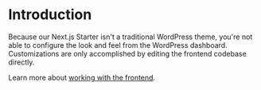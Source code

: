 # Introduction

Because our Next.js Starter isn't a traditional WordPress theme, you're not able to configure the look and feel from the WordPress dashboard. Customizations are only accomplished by editing the frontend codebase directly.

Learn more about [working with the frontend](https://github.com/WebDevStudios/nextjs-wordpress-starter/wiki/frontend-overview).
